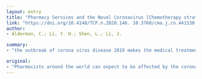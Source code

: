 ```yaml
---
layout: entry
title: "Pharmacy Services and the Novel Coronavirus [Chemotherapy strategy for colorectal cancer under the outbreak of corona virus disease 2019]"
link: "https://doi.org/10.4140/TCP.n.2020.146. 10.3760/cma.j.cn.441530-20200225-00089"
author:
- Alderman, C.; Li, Y. H.; Shen, L.; Li, J.

summary:
- "the outbreak of corona virus disease 2019 makes the medical treatment of colorectal cancers difficult. Patients with tumor progression or poor biological behavior should receive or continue combination chemotherapy. Adjuvant chemotherapy should reduce the intensity of treatment and shorten the therapy time. Fever patients during chemotherapy need to receive differential diagnosis and screening according to national standards. Clinicians should make individual clinical decisions based on specifics of each patient during epidemic situation."

original:
- "Pharmacists around the world can expect to be affected by the coronavirus, especially those who provide care for older people who are at a much higher risk for grave consequences from the virus. It is critical that pharmacists maintain awareness of the evolving pandemic and access reliable information to remain familiar with developments. The outbreak of corona virus disease 2019 (COVID-19) makes the medical treatment of colorectal cancers difficult. Cancer patients are more susceptible to infection and tumor history is defined as an important factor of poor prognosis, which challenges both doctors and patients. For metastatic colorectal cancer (CRC) patients, maintenance therapy is the optimal choice. The patients with tumor progression or poor biological behavior should receive or continue combination chemotherapy. Adjuvant chemotherapy should reduce the intensity of treatment and shorten the therapy time. Fever patients during chemotherapy need to receive differential diagnosis and screening according to national standards. Patients with stable diseases and good general conditions may delay imaging examination. Clinicians should make individual clinical decisions based on the specifics of each patient during epidemic situation."
---
```



